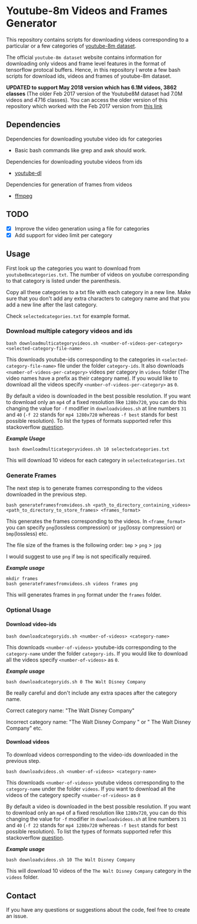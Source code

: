 # Youtube-8m Videos and Frames Generator
This repository contains scripts for downloading videos corresponding to a particular or a few categories of [youtube-8m dataset](https://research.google.com/youtube8m/index.html).

The official `youtube-8m dataset` website contains information for downloading only videos and frame level features in the format of tensorflow protocal buffers. Hence, in this repository I wrote a few bash scripts for download ids, videos and frames of youtube-8m dataset.

**UPDATED to support May 2018 version which has 6.1M videos, 3862 classes** (The older Feb 2017 version of the Youtube8M dataset had 7.0M videos and 4716 classes). You can access the older version of this repository which worked with the Feb 2017 version from [this link](https://github.com/gsssrao/youtube-8m-videos-frames/tree/4b4c35e8698a3b4222a680f5ad1e8df37b7cbe66)

## Dependencies

Dependencies for downloading youtube video ids for categories

* Basic bash commands like grep and awk should work.

Dependencies for downloading youtube videos from ids

* [youtube-dl](https://github.com/rg3/youtube-dl#installation)

Dependencies for generation of frames from videos

* [ffmpeg](https://www.ffmpeg.org/download.html)

## TODO
- [x] Improve the video generation using a file for categories
- [x] Add support for video limit per category

## Usage 

First look up the categories you want to download from `youtube8mcategories.txt`. The number of videos on youtube corresponding to that category is listed under the parenthesis.

Copy all these categories to a txt file with each category in a new line. Make sure that you don't add any extra characters to category name and that you add a new line after the last category.

Check `selectedcategories.txt` for example format. 


### Download multiple category videos and ids

```
bash downloadmulticategoryvideos.sh <number-of-videos-per-category> <selected-category-file-name>
```

This downloads youtube-ids corresponding to the categories in `<selected-category-file-name>` file under the folder `category-ids`. It also downloads `<number-of-videos-per-category>` videos per category in `videos` folder (The video names have a prefix as their category name). If you would like to download all the videos specify `<number-of-videos-per-category>` as `0`.

By default a video is downloaded in the best possible resolution. If you want to download only an `mp4` of a fixed resolution like `1280x720`, you can do this changing the value for `-f` modifier in `downloadvideos.sh` at line numbers `31` and `40` (`-f 22` stands for `mp4 1280x720` whereas `-f best` stands for best possible resolution). To list the types of formats supported refer this stackoverflow [question](https://askubuntu.com/questions/486297/how-to-select-video-quality-from-youtube-dl).


***Example Usage***
```
 bash downloadmulticategoryvideos.sh 10 selectedcategories.txt
```

This will download 10 videos for each category in `selectedcategories.txt`

### Generate Frames

The next step is to generate frames corresponding to the videos downloaded in the previous step.
```
bash generateframesfromvideos.sh <path_to_directory_containing_videos> <path_to_directory_to_store_frames> <frames_format>
```

This generates the frames corresponding to the videos. In `<frame_format>` you can specify `png`(lossless compression) or `jpg`(lossy compression) or `bmp`(lossless) etc.

The file size of the frames is the following order: `bmp` > `png` > `jpg`

I would suggest to use `png` if `bmp` is not specifically required. 

***Example usage***
```
mkdir frames
bash generateframesfromvideos.sh videos frames png
```
This will generates frames in `png` format under the `frames` folder.

### Optional Usage

#### Download video-ids  

```
bash downloadcategoryids.sh <number-of-videos> <category-name>
```

This downloads `<number-of-videos>` youtube-ids corresponding to the `category-name` under the folder `category-ids`. If you would like to download all the videos specify `<number-of-videos>` as `0`.

***Example usage***

```
bash downloadcategoryids.sh 0 The Walt Disney Company
```

Be really careful and don't include any extra spaces after the category name. 

Correct category name: "The Walt Disney Company"

Incorrect category name: "The Walt Disney Company " or " The Walt Disney Company" etc.

#### Download videos 

To download videos corresponding to the video-ids downloaded in the previous step.
```
bash downloadvideos.sh <number-of-videos> <category-name>
```

This downloads `<number-of-videos>` youtube videos corresponding to the `category-name` under the folder `videos`. If you want to download all the videos of the category specify `<number-of-videos>` as `0`

By default a video is downloaded in the best possible resolution. If you want to download only an `mp4` of a fixed resolution like `1280x720`, you can do this changing the value for `-f` modifier in `downloadvideos.sh` at line numbers `31` and `40` (`-f 22` stands for `mp4 1280x720` whereas `-f best` stands for best possible resolution). To list the types of formats supported refer this stackoverflow [question](https://askubuntu.com/questions/486297/how-to-select-video-quality-from-youtube-dl).

***Example usage***
```
bash downloadvideos.sh 10 The Walt Disney Company
```

This will download 10 videos of the `The Walt Disney Company` category in the `videos` folder.


## Contact

If you have any questions or suggestions about the code, feel free to create an issue.


